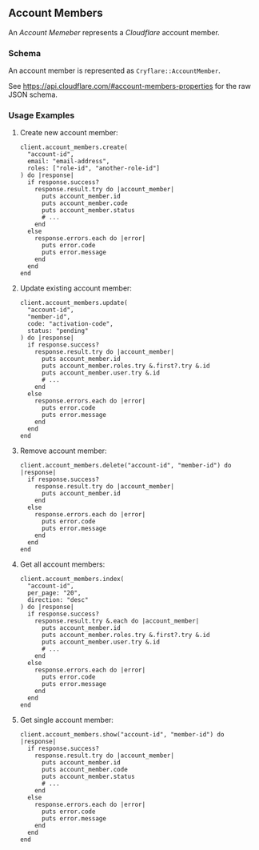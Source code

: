 ## Account Members

An *Account Memeber* represents a *Cloudflare* account member.

### Schema

An account member is represented as `Cryflare::AccountMember`.

See https://api.cloudflare.com/#account-members-properties for the raw JSON schema.

### Usage Examples

1. Create new account member:

   ```crystal
   client.account_members.create(
     "account-id",
     email: "email-address",
     roles: ["role-id", "another-role-id"]
   ) do |response|
     if response.success?
       response.result.try do |account_member|
         puts account_member.id
         puts account_member.code
         puts account_member.status
         # ...
       end
     else
       response.errors.each do |error|
         puts error.code
         puts error.message
       end
     end
   end
   ```

1. Update existing account member:

   ```crystal
   client.account_members.update(
     "account-id",
     "member-id",
     code: "activation-code",
     status: "pending"
   ) do |response|
     if response.success?
       response.result.try do |account_member|
         puts account_member.id
         puts account_member.roles.try &.first?.try &.id
         puts account_member.user.try &.id
         # ...
       end
     else
       response.errors.each do |error|
         puts error.code
         puts error.message
       end
     end
   end
   ```

1. Remove account member:

   ```crystal
   client.account_members.delete("account-id", "member-id") do |response|
     if response.success?
       response.result.try do |account_member|
         puts account_member.id
       end
     else
       response.errors.each do |error|
         puts error.code
         puts error.message
       end
     end
   end
   ```

1. Get all account members:

   ```crystal
   client.account_members.index(
     "account-id",
     per_page: "20",
     direction: "desc"
   ) do |response|
     if response.success?
       response.result.try &.each do |account_member|
         puts account_member.id
         puts account_member.roles.try &.first?.try &.id
         puts account_member.user.try &.id
         # ...
       end
     else
       response.errors.each do |error|
         puts error.code
         puts error.message
       end
     end
   end
   ```

1. Get single account member:

   ```crystal
   client.account_members.show("account-id", "member-id") do |response|
     if response.success?
       response.result.try do |account_member|
         puts account_member.id
         puts account_member.code
         puts account_member.status
         # ...
       end
     else
       response.errors.each do |error|
         puts error.code
         puts error.message
       end
     end
   end
   ```
